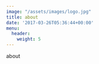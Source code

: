 ```yaml
---
image: "/assets/images/logo.jpg"
title: about
date: '2017-03-26T05:36:44+00:00'
menu:
  header:
    weight: 5
---
```



about